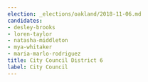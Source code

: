 ```yaml
---
election: _elections/oakland/2018-11-06.md
candidates:
- desley-brooks
- loren-taylor
- natasha-middleton
- mya-whitaker
- maria-marlo-rodriguez
title: City Council District 6
label: City Council
---
```

